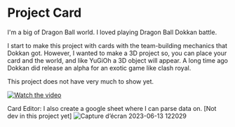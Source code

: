 # Project Card

I'm a big of Dragon Ball world. I loved playing Dragon Ball Dokkan battle.

I start to make this project with cards with the team-building mechanics that Dokkan got.
However, I wanted to make a 3D project so, you can place your card and the world, and like YuGiOh a 3D object will appear.
A long time ago Dokkan did release an alpha for an exotic game like clash royal.

This project does not have very much to show yet.

[![Watch the video](https://img.youtube.com/vi/DaTZMd28Dvk/maxresdefault.jpg)](https://youtu.be/DaTZMd28Dvk)

Card Editor:
I also create a google sheet where I can parse data on. [Not dev in this project yet]
![Capture d’écran 2023-06-13 122029](https://github.com/Opaax/ProjectCard/assets/61538252/d8529f4a-e0cb-4fab-ad52-916e0659efa2)
